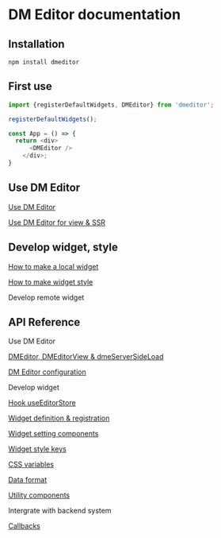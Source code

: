# DM Editor documentation

## Installation
```shell
npm install dmeditor
```


## First use
```typescript
import {registerDefaultWidgets, DMEditor} from 'dmeditor';

registerDefaultWidgets();

const App = () => {
  return <div>
      <DMEditor />
    </div>;
}
```

Use DM Editor
-------
[Use DM Editor](./tutorial/use-dmeditor.md)

[Use DM Editor for view & SSR](./tutorial/use-dmeditor-view.md)

Develop widget, style
-------
[How to make a local widget](./tutorial/how-to-make-widget.md)

[How to make widget style](./tutorial/How-to-make-a-widget-style.md)

Develop remote widget

API Reference
--------
Use DM Editor

[DMEditor, DMEditorView & dmeServerSideLoad](./reference/dmeditor.md)

[DM Editor configuration](./reference/configuration.md)

Develop widget

[Hook useEditorStore](./tutorial/useEditorStore.md)

[Widget definition & registration](./reference/widget.md)

[Widget setting components](./reference/setting-components.md)

[Widget style keys](./reference/widget-style-keys.md)

[CSS variables](./reference/css-variables.md)

[Data format](./#)

[Utility components](./reference/utility.md)

Intergrate with backend system

[Callbacks](./reference/callbacks.md)

